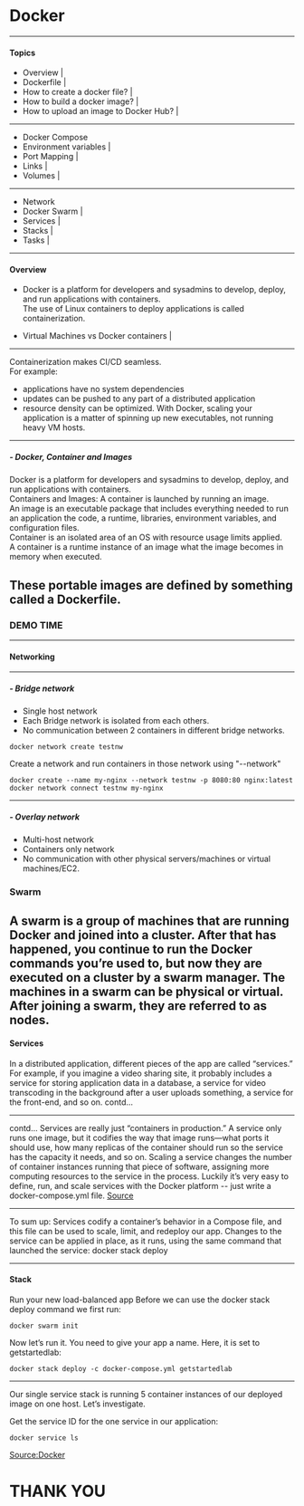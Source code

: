 # Docker
---
#### Topics
 - Overview |
 - Dockerfile |
  - How to create a docker file? |
 - How to build a docker image? |
 - How to upload an image to Docker Hub? |
---
 - Docker Compose 
 - Environment variables |
 - Port Mapping |
 - Links |
 - Volumes |
---
 - Network 
 - Docker Swarm |
  - Services |
  - Stacks |
  - Tasks |
---
#### Overview 
 - Docker is a platform for developers and sysadmins to develop, deploy, and run applications with containers.  
 The use of Linux containers to deploy applications is called containerization.

 - Virtual Machines vs  Docker containers |

---
Containerization makes CI/CD seamless.  
For example:  
- applications have no system dependencies
- updates can be pushed to any part of a distributed application
- resource density can be optimized.
With Docker, scaling your application is a matter of spinning up new executables, not running heavy VM hosts.
---
##### - Docker, Container and Images
Docker is a platform for developers and sysadmins to develop, deploy, and run applications with containers.  
Containers and Images: A container is launched by running an image.  
An image is an executable package that includes everything needed to run an application the code, a runtime, libraries, environment variables, and configuration files.  
Container is an isolated area of an OS with resource usage limits applied.  
A container is a runtime instance of an image what the image becomes in memory when executed.

These portable images are defined by something called a Dockerfile.
---
### DEMO TIME
---
#### Networking
---
##### - Bridge network 
- Single host network
- Each Bridge network is isolated from each others.
- No communication between 2 containers in different bridge networks.
```
docker network create testnw
```
Create a network and run containers in those network using "--network"
```
docker create --name my-nginx --network testnw -p 8080:80 nginx:latest
docker network connect testnw my-nginx
```
---
##### - Overlay network 
- Multi-host network
- Containers only network
- No communication with other physical servers/machines or virtual machines/EC2.

### Swarm

A swarm is a group of machines that are running Docker and joined into a cluster. After that has happened, you continue to run the Docker commands you’re used to, but now they are executed on a cluster by a swarm manager. The machines in a swarm can be physical or virtual. After joining a swarm, they are referred to as nodes.
---


#### Services
In a distributed application, different pieces of the app are called “services.” For example, if you imagine a video sharing site, it probably includes a service for storing application data in a database, a service for video transcoding in the background after a user uploads something, a service for the front-end, and so on.
contd...

---
contd...
Services are really just “containers in production.” A service only runs one image, but it codifies the way that image runs—what ports it should use, how many replicas of the container should run so the service has the capacity it needs, and so on. Scaling a service changes the number of container instances running that piece of software, assigning more computing resources to the service in the process.
Luckily it’s very easy to define, run, and scale services with the Docker platform -- just write a docker-compose.yml file.
[Source](https://docs.docker.com/get-started/part3/#run-your-new-load-balanced-app)

---

To sum up: Services codify a container’s behavior in a Compose file, and this file can be used to scale, limit, and redeploy our app. Changes to the service can be applied in place, as it runs, using the same command that launched the service: docker stack deploy

---

#### Stack

Run your new load-balanced app
Before we can use the docker stack deploy command we first run:
```
docker swarm init
```

Now let’s run it. You need to give your app a name. Here, it is set to getstartedlab:
```
docker stack deploy -c docker-compose.yml getstartedlab
```

---

Our single service stack is running 5 container instances of our deployed image on one host. Let’s investigate.

Get the service ID for the one service in our application:
```
docker service ls
```

[Source:Docker](https://docs.docker.com/get-started/part3/#run-your-new-load-balanced-app)

# THANK YOU

